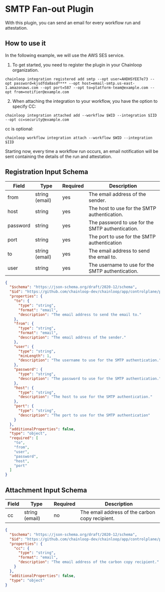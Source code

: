 # SMTP Fan-out Plugin

With this plugin, you can send an email for every workflow run and attestation.

## How to use it

In the following example, we will use the AWS SES service.

1. To get started, you need to register the plugin in your Chainloop organization.
```
chainloop integration registered add smtp --opt user=AHDHSYEE7e73 --opt password=kjsdfda8asd**** --opt host=email-smtp.us-east-1.amazonaws.com --opt port=587 --opt to=platform-team@example.com --opt from=notifier@example.com
```

2. When attaching the integration to your workflow, you have the option to specify CC:

```
chainloop integration attached add --workflow $WID --integration $IID --opt cc=security@example.com
```

cc is optional:

```
chainloop workflow integration attach --workflow $WID --integration $IID
```

Starting now, every time a workflow run occurs, an email notification will be sent containing the details of the run and attestation.

## Registration Input Schema

|Field|Type|Required|Description|
|---|---|---|---|
|from|string (email)|yes|The email address of the sender.|
|host|string|yes|The host to use for the SMTP authentication.|
|password|string|yes|The password to use for the SMTP authentication.|
|port|string|yes|The port to use for the SMTP authentication|
|to|string (email)|yes|The email address to send the email to.|
|user|string|yes|The username to use for the SMTP authentication.|

```json
{
  "$schema": "https://json-schema.org/draft/2020-12/schema",
  "$id": "https://github.com/chainloop-dev/chainloop/app/controlplane/plugins/core/smtp/v1/registration-request",
  "properties": {
    "to": {
      "type": "string",
      "format": "email",
      "description": "The email address to send the email to."
    },
    "from": {
      "type": "string",
      "format": "email",
      "description": "The email address of the sender."
    },
    "user": {
      "type": "string",
      "minLength": 1,
      "description": "The username to use for the SMTP authentication."
    },
    "password": {
      "type": "string",
      "description": "The password to use for the SMTP authentication."
    },
    "host": {
      "type": "string",
      "description": "The host to use for the SMTP authentication."
    },
    "port": {
      "type": "string",
      "description": "The port to use for the SMTP authentication"
    }
  },
  "additionalProperties": false,
  "type": "object",
  "required": [
    "to",
    "from",
    "user",
    "password",
    "host",
    "port"
  ]
}
```

## Attachment Input Schema

|Field|Type|Required|Description|
|---|---|---|---|
|cc|string (email)|no|The email address of the carbon copy recipient.|

```json
{
  "$schema": "https://json-schema.org/draft/2020-12/schema",
  "$id": "https://github.com/chainloop-dev/chainloop/app/controlplane/plugins/core/smtp/v1/attachment-request",
  "properties": {
    "cc": {
      "type": "string",
      "format": "email",
      "description": "The email address of the carbon copy recipient."
    }
  },
  "additionalProperties": false,
  "type": "object"
}
```